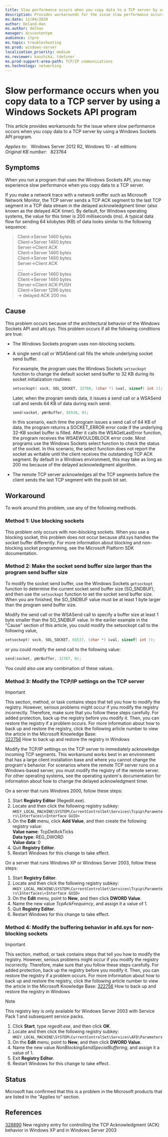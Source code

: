 ```yaml
---
title: Slow performance occurs when you copy data to a TCP server by using a Windows Sockets API program
description: Provides workarounds for the issue slow performance occurs when you copy data to a TCP server by using a Windows Sockets API program.
ms.date: 12/04/2020
author: Deland-Han
ms.author: delhan 
manager: dcscontentpm
audience: itpro
ms.topic: troubleshooting
ms.prod: windows-server
localization_priority: medium
ms.reviewer: kaushika, tdetzner
ms.prod-support-area-path: TCP/IP communications
ms.technology: networking
---
```

# Slow performance occurs when you copy data to a TCP server by using a Windows Sockets API program

This article provides workarounds for the issue where slow performance occurs when you copy data to a TCP server by using a Windows Sockets API program.

_Applies to:_ &nbsp; Windows Server 2012 R2, Windows 10 - all editions  
_Original KB number:_ &nbsp; 823764

## Symptoms

When you run a program that uses the Windows Sockets API, you may experience slow performance when you copy data to a TCP server.

If you make a network trace with a network sniffer such as Microsoft Network Monitor, the TCP server sends a TCP ACK segment to the last TCP segment in a TCP data stream in the delayed acknowledgment timer (also known as the delayed ACK timer). By default, for Windows operating systems, the value for this timer is 200 milliseconds (ms). A typical data flow for sending 64 kilobytes (KB) of data looks similar to the following sequence:

> Client->Server 1460 bytes  
Client->Server 1460 bytes  
Server->Client ACK  
Client->Server 1460 bytes  
Client->Server 1460 bytes  
Server->Client ACK  
....  
Client->Server 1460 bytes  
Client->Server 1460 bytes  
Server->Client ACK-PUSH  
Client->Server 1296 bytes  
-> delayed ACK 200 ms  

## Cause

This problem occurs because of the architectural behavior of the Windows Sockets API and afd.sys. This problem occurs if all the following conditions are true:

- The Windows Sockets program uses non-blocking sockets.
- A single send call or WSASend call fills the whole underlying socket send buffer.

    For example, the program uses the Windows Sockets `setsockopt` function to change the default socket send buffer to 32 KB during its socket initialization routines:

    ```c
    setsockopt( sock, SOL_SOCKET, 32768, (char *) &val, sizeof( int ));
    ```

    Later, when the program sends data, it issues a send call or a WSASend call and sends 64 KB of data during each send:

    ```c
    send(socket, pWrBuffer, 65536, 0);
    ```

    In this scenario, each time the program issues a send call of 64 KB of data, the program returns a SOCKET_ERROR error code if the underlying 32-KB socket buffer is filled. After it calls the WSAGetLastError function, the program receives the WSAEWOULDBLOCK error code. Most programs use the Windows Sockets select function to check the status of the socket. In this scenario, the select function does not report the socket as writable until the client receives the outstanding TCP ACK segment. By default in a Windows environment, this may take as long as 200 ms because of the delayed acknowledgment algorithm.

- The remote TCP server acknowledges all the TCP segments before the client sends the last TCP segment with the push bit set.

## Workaround

To work around this problem, use any of the following methods.

### Method 1: Use blocking sockets

This problem only occurs with non-blocking sockets. When you use a blocking socket, this problem does not occur because afd.sys handles the socket buffer differently. For more information about blocking and non-blocking socket programming, see the Microsoft Platform SDK documentation.

### Method 2: Make the socket send buffer size larger than the program send buffer size

To modify the socket send buffer, use the Windows Sockets `getsockopt` function to determine the current socket send buffer size (SO_SNDBUF), and then use the `setsockopt` function to set the socket send buffer size. When you are finished, the SO_SNDBUF value must be at least 1 byte larger than the program send buffer size.

Modify the send call or the WSASend call to specify a buffer size at least 1 byte smaller than the SO_SNDBUF value. In the earlier example in the "Cause" section of this article, you could modify the setsockopt call to the following value,

```c
setsockopt( sock, SOL_SOCKET, 65537, (char *) &val, sizeof( int ));
```

or you could modify the send call to the following value:

```c
send(socket, pWrBuffer, 32767, 0);
```

You could also use any combination of these values.

### Method 3: Modify the TCP/IP settings on the TCP server

> [!IMPORTANT]
> This section, method, or task contains steps that tell you how to modify the registry. However, serious problems might occur if you modify the registry incorrectly. Therefore, make sure that you follow these steps carefully. For added protection, back up the registry before you modify it. Then, you can restore the registry if a problem occurs. For more information about how to back up and restore the registry, click the following article number to view the article in the Microsoft Knowledge Base:  
[322756](https://support.microsoft.com/help/322756) How to back up and restore the registry in Windows  

Modify the TCP/IP settings on the TCP server to immediately acknowledge incoming TCP segments. This workaround works best in an environment that has a large client installation base and where you cannot change the program's behavior. For scenarios where the remote TCP server runs on a Windows-based server, you must modify the registry of the remote server. For other operating systems, see the operating system's documentation for information about how to change the delayed acknowledgment timer.

On a server that runs Windows 2000, follow these steps:

1. Start **Registry Editor** (Regedit.exe).
2. Locate and then click the following registry subkey:
 `HKEY_LOCAL_MACHINE\SYSTEM\CurrentControlSet\Services\Tcpip\Parameters\Interfaces\<Interface GUID>`  
3. On the **Edit** menu, click **Add Value**, and then create the following registry value:  
    **Value name**: TcpDelAckTicks  
    **Data type**: REG_DWORD  
    **Value data**: 0  
4. Quit **Registry Editor**.
5. Restart Windows for this change to take effect.

On a server that runs Windows XP or Windows Server 2003, follow these steps:

1. Start **Registry Editor**.
2. Locate and then click the following registry subkey:
`HKEY_LOCAL_MACHINE\SYSTEM\CurrentControlSet\Services\Tcpip\Parameters\Interfaces\<Interface GUID>`  
3. On the **Edit** menu, point to **New**, and then click **DWORD Value**.
4. Name the new value *TcpAckFrequency*, and assign it a value of 1.
5. Quit **Registry Editor**.
6. Restart Windows for this change to take effect.

### Method 4: Modify the buffering behavior in afd.sys for non-blocking sockets

> [!IMPORTANT]
> This section, method, or task contains steps that tell you how to modify the registry. However, serious problems might occur if you modify the registry incorrectly. Therefore, make sure that you follow these steps carefully. For added protection, back up the registry before you modify it. Then, you can restore the registry if a problem occurs. For more information about how to back up and restore the registry, click the following article number to view the article in the Microsoft Knowledge Base: [322756](https://support.microsoft.com/help/322756) How to back up and restore the registry in Windows  

> [!NOTE]
> This registry key is only available for Windows Server 2003 with Service Pack 1 and subsequent service packs.

1. Click **Start**, type *regedit.exe*, and then click **OK**.
2. Locate and then click the following registry subkey:  
`HKEY_LOCAL_MACHINE\SYSTEM\CurrentControlSet\Services\AFD\Parameters`  
3. On the **Edit** menu, point to **New**, and then click **DWORD Value**.
4. Name the new value *NonBlockingSendSpecialBuffering*, and assign it a value of 1.
5. Exit **Registry Editor**.
6. Restart Windows for this change to take effect.

## Status

Microsoft has confirmed that this is a problem in the Microsoft products that are listed in the "Applies to" section.

## References

[328890](https://support.microsoft.com/help/328890) New registry entry for controlling the TCP Acknowledgment (ACK) behavior in Windows XP and in Windows Server 2003

